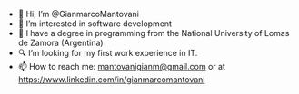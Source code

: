 - 👋 Hi, I’m @GianmarcoMantovani
- 👀 I’m interested in software development
- 🌱 I have a degree in programming from the National University of Lomas de Zamora (Argentina)
- 🔍️ I’m looking for my first work experience in IT.
- 📫 How to reach me: mantovanigianm@gmail.com or at https://www.linkedin.com/in/gianmarcomantovani

